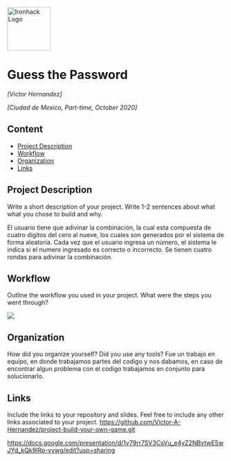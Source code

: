<img src="https://bit.ly/2VnXWr2" alt="Ironhack Logo" width="100"/>

# Guess the Password
*[Victor Hernandez]*

*[Ciudad de Mexico, Part-time, October 2020]*

## Content
- [Project Description](#project-description)
- [Workflow](#workflow)
- [Organization](#organization)
- [Links](#links)

<a name="project-description"></a>

## Project Description
Write a short description of your project. Write 1-2 sentences about what what you chose to build and why. 

El usuario tiene que adivinar la combinación, la cual esta compuesta de cuatro dígitos del cero  al nueve, los cuales son generados por el sistema de forma aleatoria.
Cada vez que el usuario ingresa un número, el sistema le  indica si el numero ingresado es correcto o incorrecto.
Se tienen cuatro rondas para adivinar la combinación.

<a name="workflow"></a>

## Workflow
Outline the workflow you used in your project. What were the steps you went through?

<img src="https://embed.creately.com/O8QIqd1wJJn?token=vv0mF0F7RpssTcmx&type=svg">
<a name="organization"></a>

## Organization
How did you organize yourself? Did you use any tools?
Fue un trabajo en equipo, en donde trabajamos partes del codigo y nos dabamos, en caso de encontrar algun problema con el codigo trabajamos en conjunto para solucionarlo.
<a name="links"></a>

## Links
Include the links to your repository and slides. Feel free to include any other links associated to your project. 
https://github.com/Victor-A-Hernandez/project-build-your-own-game.git

https://docs.google.com/presentation/d/1y79rr7SV3CsVu_e4yZ2NBvtwE5wJYd_kQk9lRp-vywg/edit?usp=sharing
